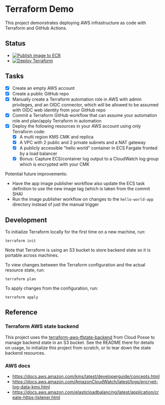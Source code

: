 # Terraform Demo

This project demonstrates deploying AWS infrastructure as code with Terraform and GitHub Actions.

## Status

- [![Publish image to ECR](https://github.com/thecodesmith/terraform-demo/actions/workflows/build-image.yaml/badge.svg)](https://github.com/thecodesmith/terraform-demo/actions/workflows/build-image.yaml)
- [![Deploy Terraform](https://github.com/thecodesmith/terraform-demo/actions/workflows/deploy.yaml/badge.svg)](https://github.com/thecodesmith/terraform-demo/actions/workflows/deploy.yaml)

## Tasks

- [x] Create an empty AWS account
- [x] Create a public GitHub repo
- [x] Manually create a Terraform automation role in AWS with admin privileges, and an OIDC connector, which will be allowed to be assumed with OIDC web identity from your GitHub repo
- [x] Commit a Terraform GitHub workflow that can assume your automation role and plan/apply Terraform in automation
- [x] Deploy the following resources in your AWS account using only Terraform code:
   - [x] A multi region KMS CMK and replica
   - [x] A VPC with 2 public and 2 private subnets and a NAT gateway
   - [x] A publicly accessible "hello world" container in ECS Fargate fronted by a load balancer
   - [x] Bonus: Capture ECS/container log output to a CloudWatch log group which is encrypted with your CMK

Potential future improvements:
- Have the app image publisher workflow also update the ECS task definition to use the new image tag (which is taken from the commit SHA)
- Run the image publisher workflow on changes to the `hello-world-app` directory instead of just the manual trigger

## Development

To initialize Terraform locally for the first time on a new machine, run:

    terraform init

Note that Terraform is using an S3 bucket to store backend state so it is portable across machines.

To view changes between the Terraform configuration and the actual resource state, run:

    terraform plan

To apply changes from the configuration, run:

    terraform apply

## Reference

### Terraform AWS state backend

This project uses the [terraform-aws-tfstate-backend](https://github.com/cloudposse/terraform-aws-tfstate-backend) from Cloud Posse to manage backend state in an S3 bucket. See the README there for details on usage, to initialize this project from scratch, or to tear down the state backend resources.

### AWS docs

- https://docs.aws.amazon.com/kms/latest/developerguide/concepts.html
- https://docs.aws.amazon.com/AmazonCloudWatch/latest/logs/encrypt-log-data-kms.html
- https://docs.aws.amazon.com/elasticloadbalancing/latest/application/create-https-listener.html
